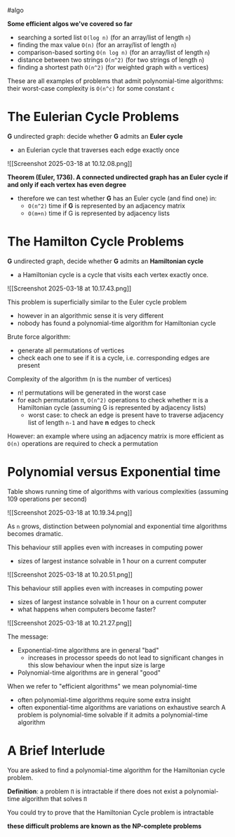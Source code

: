#algo

**Some efficient algos we've covered so far**

- searching a sorted list `O(log n)` (for an array/list of length `n`) 
- finding the max value `O(n)` (for an array/list of length `n`) 
- comparison-based sorting `O(n log n)` (for an array/list of length `n`) 
- distance between two strings `O(n^2)` (for two strings of length `n`) 
- finding a shortest path `O(n^2)` (for weighted graph with `n` vertices)

These are all examples of problems that admit polynomial-time algorithms: their worst-case complexity is `O(n^c)` for some constant `c`

# The Eulerian Cycle Problems

**G** undirected graph: decide whether **G** admits an **Euler cycle**
- an Eulerian cycle that traverses each edge exactly once

![[Screenshot 2025-03-18 at 10.12.08.png]]

**Theorem (Euler, 1736). A connected undirected graph has an Euler cycle if and only if each vertex has even degree**

- therefore we can test whether **G** has an Euler cycle (and find one) in:
	- `O(n^2)` time if **G** is represented by an adjacency matrix
	- `O(m+n)`  time if G is represented by adjacency lists

# The Hamilton Cycle Problems

**G** undirected graph, decide whether **G** admits an **Hamiltonian cycle**
- a Hamiltonian cycle is a cycle that visits each vertex exactly once.

![[Screenshot 2025-03-18 at 10.17.43.png]]

This problem is superficially similar to the Euler cycle problem 
- however in an algorithmic sense it is very different 
- nobody has found a polynomial-time algorithm for Hamiltonian cycle

Brute force algorithm: 
- generate all permutations of vertices 
- check each one to see if it is a cycle, i.e. corresponding edges are present

Complexity of the algorithm (n is the number of vertices) 
- n! permutations will be generated in the worst case 
- for each permutation π, `O(n^2)` operations to check whether π is a Hamiltonian cycle (assuming G is represented by adjacency lists) 
	- worst case: to check an edge is present have to traverse adjacency list of length `n-1` and have **n** edges to check

However: an example where using an adjacency matrix is more efficient as `O(n)` operations are required to check a permutation

# Polynomial versus Exponential time

Table shows running time of algorithms with various complexities (assuming 109 operations per second)

![[Screenshot 2025-03-18 at 10.19.34.png]]

As `n` grows, distinction between polynomial and exponential time algorithms becomes dramatic.

This behaviour still applies even with increases in computing power 
- sizes of largest instance solvable in 1 hour on a current computer

![[Screenshot 2025-03-18 at 10.20.51.png]]

This behaviour still applies even with increases in computing power
- sizes of largest instance solvable in 1 hour on a current computer 
- what happens when computers become faster?

![[Screenshot 2025-03-18 at 10.21.27.png]]

The message:
- Exponential-time algorithms are in general "bad"
	- increases in processor speeds do not lead to significant changes in this slow behaviour when the input size is large 
- Polynomial-time algorithms are in general "good"

When we refer to "efficient algorithms" we mean polynomial-time 
- often polynomial-time algorithms require some extra insight 
- often exponential-time algorithms are variations on exhaustive search A problem is polynomial-time solvable if it admits a polynomial-time algorithm

# A Brief Interlude

You are asked to find a polynomial-time algorithm for the Hamiltonian cycle problem.

**Definition**: a problem `Π` is intractable if there does not exist a polynomial-time algorithm that solves `Π`

You could try to prove that the Hamiltonian Cycle problem is intractable

**these difficult problems are known as the NP-complete problems**

